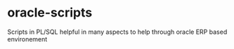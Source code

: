 # oracle-scripts
Scripts in PL/SQL helpful in many aspects to help through oracle ERP based environement
